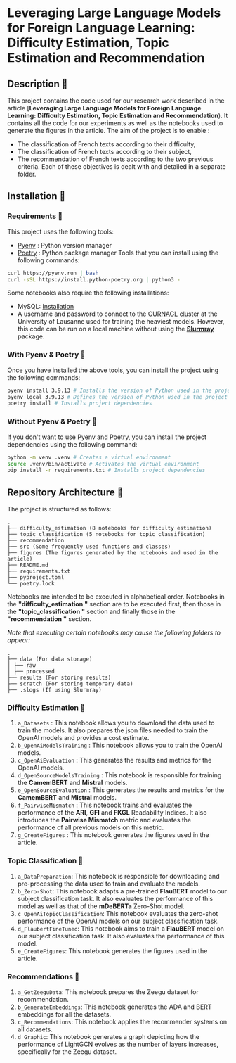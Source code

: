 # Leveraging Large Language Models for Foreign Language Learning: Difficulty Estimation, Topic Estimation and Recommendation

## Description 🦭

This project contains the code used for our research work described in the article [**Leveraging Large Language Models for Foreign Language Learning: Difficulty Estimation, Topic Estimation and Recommendation**). It contains all the code for our experiments as well as the notebooks used to generate the figures in the article. The aim of the project is to enable :
- The classification of French texts according to their difficulty,
- The classification of French texts according to their subject,
- The recommendation of French texts according to the two previous criteria.
Each of these objectives is dealt with and detailed in a separate folder.

## Installation 🐼

### Requirements 🐨

This project uses the following tools:
- [Pyenv](https://github.com/pyenv/pyenv-installer) : Python version manager
- [Poetry](https://python-poetry.org/docs/#installation) : Python package manager
Tools that you can install using the following commands:
```bash
curl https://pyenv.run | bash
curl -sSL https://install.python-poetry.org | python3 -
```

Some notebooks also require the following installations:
- MySQL: [Installation](https://dev.mysql.com/doc/mysql-installation-excerpt/5.7/en/)
- A username and password to connect to the [CURNAGL](https://wiki.unil.ch/ci/books/high-performance-computing-hpc/page/curnagl) cluster at the University of Lausanne used for training the heaviest models. However, this code can be run on a local machine without using the [**Slurmray**](https://github.com/hjamet/SLURM_RAY) package.

### With Pyenv & Poetry 🐻

Once you have installed the above tools, you can install the project using the following commands:
```bash
pyenv install 3.9.13 # Installs the version of Python used in the project
pyenv local 3.9.13 # Defines the version of Python used in the project
poetry install # Installs project dependencies
```

### Without Pyenv & Poetry 🐙

If you don't want to use Pyenv and Poetry, you can install the project dependencies using the following command:
```bash
python -m venv .venv # Creates a virtual environment
source .venv/bin/activate # Activates the virtual environment
pip install -r requirements.txt # Installs project dependencies
```

## Repository Architecture 🦥

The project is structured as follows:
```
.
├── difficulty_estimation (8 notebooks for difficulty estimation)
├── topic_classification (5 notebooks for topic classification)
├── recommendation
├── src (Some frequently used functions and classes)
├── figures (The figures generated by the notebooks and used in the article)
├── README.md
├── requirements.txt
├── pyproject.toml
└── poetry.lock
```

Notebooks are intended to be executed in alphabetical order. Notebooks in the **"difficulty_estimation "** section are to be executed first, then those in the **"topic_classification "** section and finally those in the **"recommendation "** section.

*Note that executing certain notebooks may cause the following folders to appear:*
```
.
├── data (For data storage)
│ ├── raw
│ ├── processed
├── results (For storing results)
├── scratch (For storing temporary data)
├── .slogs (If using Slurmray)
```

### Difficulty Estimation 🐳

1. `a_Datasets` : This notebook allows you to download the data used to train the models. It also prepares the json files needed to train the OpenAI models and provides a cost estimate.
2. `b_OpenAiModelsTraining` : This notebook allows you to train the OpenAI models.
3. `c_OpenAiEvaluation` : This generates the results and metrics for the OpenAI models.
4. `d_OpenSourceModelsTraining` : This notebook is responsible for training the **CamemBERT** and **Mistral** models.
5. `e_OpenSourceEvaluation` : This generates the results and metrics for the **CamemBERT** and **Mistral** models.
6. `f_PairwiseMismatch` : This notebook trains and evaluates the performance of the **ARI**, **GFI** and **FKGL** Readability Indices. It also introduces the **Pairwise Mismatch** metric and evaluates the performance of all previous models on this metric.
7. `g_CreateFigures` : This notebook generates the figures used in the article.

### Topic Classification 🐬

1. `a_DataPreparation`: This notebook is responsible for downloading and pre-processing the data used to train and evaluate the models.
2. `b_Zero-Shot`: This notebook adapts a pre-trained **FlauBERT** model to our subject classification task. It also evaluates the performance of this model as well as that of the **mDeBERTa** Zero-Shot model.
3. `c_OpenAiTopicClassification`: This notebook evaluates the zero-shot performance of the OpenAI models on our subject classification task.
4. `d_FlaubertFineTuned`: This notebook aims to train a **FlauBERT** model on our subject classification task. It also evaluates the performance of this model.
5. `e_CreateFigures`: This notebook generates the figures used in the article.

### Recommendations 🐠

1. `a_GetZeeguData`: This notebook prepares the Zeegu dataset for recommendation.
2. `b_GenerateEmbeddings`: This notebook generates the ADA and BERT embeddings for all the datasets.
3. `c_Recommendations`: This notebook applies the recommender systems on all datasets. 
4. `d_Graphic`: This notebook generates a graph depicting how the performance of LightGCN evolves as the number of layers increases, specifically for the Zeegu dataset.
